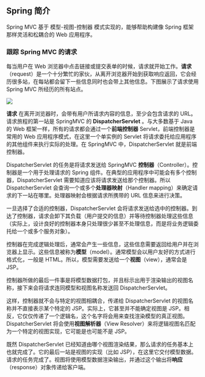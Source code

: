 ## Spring 简介 ##

Spring MVC 基于 模型-视图-控制器 模式实现的，能够帮助构建像 Spring 框架那样灵活和松耦合的 Web 应用程序。

### 跟踪 Spring MVC 的请求

每当用户在 Web 浏览器中点击链接或提交表单的时候，请求就开始工作。**请求**（request）是一个十分繁忙的家伙，从离开浏览器开始到获取响应返回，它会经历很多站，在每站都会留下一些信息同时也会带上其他信息。下图展示了请求使用 Spring MVC 所经历的所有站点。

![](http://imgsrc.baidu.com/forum/w%3D580/sign=64336c916c63f6241c5d390bb745eb32/cc6abbd6277f9e2f9124faa01830e924b999f363.jpg)

**请求** 在离开浏览器时，会带有用户所请求内容的信息，至少会包含请求的 URL。请求旅程的第一站是 SpringMVC 的 **DispatcherServlet** 。与大多数基于 Java 的 Web 框架一样，所有的请求都会通过一个**前端控制器** Servlet，前端控制器是常用的 Web 应用程序模式，在这里一个单实例的 Servlet 将请求委托给应用程序的其他组件来执行实际的处理。在 SpringMVC 中，DispatcherServlet 就是前端控制器。

DispatcherServlet 的任务是将请求发送给 SpringMVC **控制器**（Controller）。控制器是一个用于处理请求的 Spring 组件。在典型的应用程序中可能会有多个控制器，DispatcherServlet 需要知道应该将请求发送给那个控制器。所以 DispatcherServlet 会查询一个或多个**处理器映射**（Handler mapping）来确定请求的下一站在哪里。处理器映射会根据请求所携带的 URL 信息来进行决策。

一旦选择了合适的控制器，DispatcherServlet 会将请求发送给选中的控制器。到达了控制器，请求会卸下其负载（用户提交的信息）并等待控制器处理这些信息（实际上，设计良好的控制器本身只处理很少甚至不处理信息，而是将业务逻辑委托给一个或多个服务对象）。

控制器在完成逻辑处理后，通常会产生一些信息，这些信息需要返回给用户并在浏览器上显示。这些信息被称为**模型**（model）。通常模型会以用户友好的方式进行格式化，一般是 HTML。所以，模型需要发送给一个**视图**（view），通常会是 JSP。

控制器所做的最后一件事是将模型数据打包，并且标示出用于渲染输出的视图名称，接下来会将请求连同模型和视图名称发送回 DispatcherServlet。

这样，控制器就不会与特定的视图相耦合，传递给 DispatcherServlet 的视图名称并不直接表示某个特定的 JSP。实际上，它甚至并不能确定视图是 JSP。相反，它仅仅传递了一个逻辑名，这个名字将会用来查找渲染模型的真正视图。DispatcherServlet 将会使用**视图解析器**（View Resolver）来将逻辑视图名匹配为一个特定的视图实现，它可能是也可能不是 JSP。

既然 DispatcherServlet 已经知道由哪个视图渲染结果，那么请求的任务基本上也就完成了。它的最后一站是视图的实现（比如 JSP），在这里它交付模型数据。请求的任务完成了。视图将使用模型数据渲染输出，并通过这个输出将**响应**（response）对象传递给客户端。
